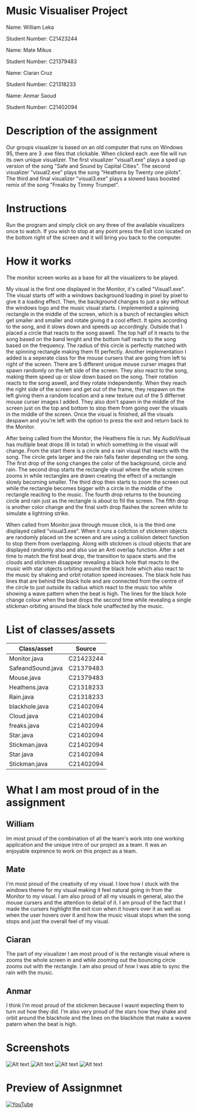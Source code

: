 # Music Visualiser Project

Name: William Leka

Student Number: C21423244

Name: Mate Mikus

Student Number: C21379483

Name: Ciaran Cruz

Student Number: C21318233

Name: Anmar Saoud

Student Number: C21402094


# Description of the assignment
Our groups visualizer is based on an old computer that runs on Windows 95, there are 3 .exe files that clickable. When clicked each .exe file will run its own unique visualizer. The first visualizer "visual1.exe" plays a sped up version of the song "Safe and Sound by Capital Cities". The second visualizer "visual2.exe" plays the song "Heathens by Twenty one pilots". The third and final visualizer "visual3.exe" plays a slowed bass boosted remix of the song "Freaks by Timmy Trumpet".

# Instructions
Run the program and simply click on any three of the available visualizers once to watch. If you wish to stop at any point press the Exit icon located on the bottom right of the screen and it will bring you back to the computer.

# How it works
The monitor screen works as a base for all the visualizers to be played.

My visual is the first one displayed in the Monitor, it's called "Visual1.exe". The visual starts off with a windows background loading in pixel by pixel to give it a loading effect. Then, the background changes to just a sky without the windows logo and the music visual starts. I implemented a spinning rectangle in the middle of the screen, which is a bunch of rectangles which get smaller and smaller and rotate giving it a cool effect. It spins according to the song, and it slows down and speeds up accordingly. Outside that I placed a circle that reacts to the song aswell. The top half of it reacts to the song based on the band lenght and the bottom half reacts to the song based on the frequency. The radius of this circle is perfectly matched with the spinning rectangle making them fit perfectly. Another implementation I added is a seperate class for the mouse cursers that are going from left to right of the screen. There are 5 different unique mouse curser images that spawn randomly on the left side of the screen. They also react to the song, making them speed up or slow down based on the song. Their rotation reacts to the song aswell, and they rotate independently. When they reach the right side of the screen and get out of the frame, they respawn on the left giving them a random location and a new texture out of the 5 differnet mouse curser images I added. They also don't spawn in the middle of the screen just on the top and bottom to stop them from going over the visuals in the middle of the screen. Once the visual is finished, all the visuals despawn and you're left with the option to press the exit and return back to the Monitor.

After being called from the Monitor, the Heathens file is run. My AudioVisual has multiple beat drops (6 in total) in which something in the visual will change. From the start there is a circle and a rain visual that reacts with the song. The circle gets larger and the rain falls faster depending on the song. The first drop of the song changes the color of the background, circle and rain. The second drop starts the rectangle visual where the whole screen zooms in while rectangles are drawn creating the effect of a rectangle slowly becoming smaller. The third drop then starts to zoom the screen out while the rectangle becomes bigger with a circle in the middle of the rectangle reacting to the music. The fourth drop returns to the bouncing circle and rain just as the rectangle is about to fill the screen. The fifth drop is another color change and the final sixth drop flashes the screen white to simulate a lightning strike.

When called from Monitor.java through mouse click, is is the third one displayed called "visual3.exe". When it runs a collction of stickmen objects are randomly placed on the screen and are using a collision detect function to stop them from overlapping. Along with stickmen is cloud objects that are displayed randomly also and also use an Anti overlap function. After a set time to match the first beat drop, the transition to space starts and the clouds and stickmen disappear revealing a black hole that reacts to the music with star objects orbiting around the black hole which also react to the music by shaking and orbit rotation speed increases. The black hole has lines that are behind the black hole and are connected from the centre of the circle to just outside its radius which react to the music too while showing a wave pattern when the beat is high. The lines for the black hole change colour when the beat drops the second time while revealing a single stickman orbiting around the black hole unaffected by the music.

# List of classes/assets

| Class/asset   | Source        |
| ------------- | ------------- |
| Monitor.java   | C21423244  |
| SafeandSound.java  | C21379483  |
| Mouse.java  | C21379483  |
| Heathens.java  | C21318233  |
| Rain.java  | C21318233   |
| blackhole.java  | C21402094  |
| Cloud.java  | C21402094  |
| freaks.java  | C21402094  |
| Star.java  | C21402094  |
| Stickman.java  | C21402094  |
| Star.java  | C21402094  |
| Stickman.java  | C21402094  |

# What I am most proud of in the assignment

## William
Im most proud of the combination of all the team's work into one working application and the unique intro of our project as a team. It was an enjoyable expirence to work on this project as a team.

## Mate
I'm most proud of the creativity of my visual. I love how I stuck with the windows theme for my visual making it feel natural going in from the Monitor to my visual. I am also proud of all my visuals in general, also the mouse cursers and the attention to detail of it. I am proud of the fact that I made the cursers highlight the exit icon when it hovers over it as well as when the user hovers over it and how the music visual stops when the song stops and just the overall feel of my visual.

## Ciaran
The part of my visualizer I am most proud of is the rectangle visual where is zooms the whole screen in and while zooming out the bouncing circle zooms out with the rectangle. I am also proud of how I was able to sync the rain with the music.

## Anmar
I think I'm most proud of the stickmen because I wasnt expecting them to turn out how they did. I'm also very proud of the stars how they shake and orbit around the blackhole and the lines on the blackhole that make a wavee patern when the beat is high.

# Screenshots
![Alt text](images/Monitor.PNG "Monitor")
![Alt text](images/freaks.PNG "Monitor")
![Alt text](images/heathens.PNG "Monitor")
![Alt text](images/safeandsound.PNG "Monitor")

# Preview of Assignmnet
[![YouTube](http://img.youtube.com/vi/EMQVAW-eAp4/0.jpg)](https://www.youtube.com/watch?v=EMQVAW-eAp4&ab_channel=Dad7)

